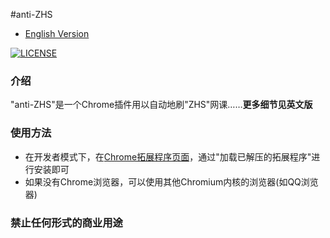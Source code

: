 #anti-ZHS
* [English Version](./README.md)

[![LICENSE](https://img.shields.io/badge/license-Anti%20996-blue.svg)](https://github.com/996icu/996.ICU/blob/master/LICENSE)

### 介绍
"anti-ZHS"是一个Chrome插件用以自动地刷"ZHS"网课……**更多细节见英文版**

### 使用方法
* 在开发者模式下，在[Chrome拓展程序页面](chrome://extensions/)，通过"加载已解压的拓展程序"进行安装即可
* 如果没有Chrome浏览器，可以使用其他Chromium内核的浏览器(如QQ浏览器)

### 禁止任何形式的商业用途
